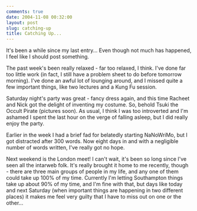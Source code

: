 ```yaml
---
comments: true
date: 2004-11-08 00:32:00
layout: post
slug: catching-up
title: Catching Up...
---
```


It's been a while since my last entry...  Even though not much has happened, I feel like I should post something.  

The past week's been really relaxed - far too relaxed, I think.  I've done far too little work (in fact, I still have a problem sheet to do before tomorrow morning).  I've done an awful lot of lounging around, and I missed quite a few important things, like two lectures and a Kung Fu session.  

Saturday night's party was great - fancy dress again, and this time Racheet and Nick got the delight of inventing my costume.  So, behold Tsuki the Occult Pirate (pictures soon).  As usual, I think I was too introverted and I'm ashamed I spent the last hour on the verge of falling asleep, but I did really enjoy the party.  

Earlier in the week I had a brief fad for belatedly starting NaNoWriMo, but I got distracted after 300 words.  Now eight days in and with a negligible number of words written, I've really got no hope.  

Next weekend is the London meet!  I can't wait, it's been so long since I've seen all the intarweb folk.  It's really brought it home to me recently, though - there are three main groups of people in my life, and any one of them could take up 100% of my time.  Currently I'm letting Southampton things take up about 90% of my time, and I'm fine with that, but days like today and next Saturday (when important things are happening in two different places) it makes me feel very guilty that I have to miss out on one or the other...
